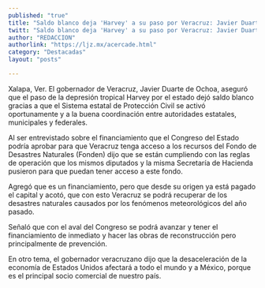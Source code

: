 ```yaml
---
published: "true"
title: "Saldo blanco deja 'Harvey' a su paso por Veracruz: Javier Duarte"
twitt: "Saldo blanco deja 'Harvey' a su paso por Veracruz: Javier Duarte"
author: "REDACCION"
authorlink: "https://ljz.mx/acercade.html"
category: "Destacadas"
layout: "posts"

---
```



  Xalapa, Ver. El gobernador de Veracruz, Javier Duarte de Ochoa, aseguró que el paso de la depresión tropical Harvey por el estado dejó saldo blanco gracias a que el Sistema estatal de Protección Civil se activó oportunamente y a la buena coordinación entre autoridades estatales, municipales y federales.



  Al ser entrevistado sobre el financiamiento que el Congreso del Estado podría aprobar para que Veracruz tenga acceso a los recursos del Fondo de Desastres Naturales (Fonden) dijo que se están cumpliendo con las reglas de operación que los mismos diputados y la misma Secretaría de Hacienda pusieron para que puedan tener acceso a este fondo.



  Agregó que es un financiamiento, pero que desde su origen ya está pagado el capital y acotó, que con esto Veracruz se podrá recuperar de los desastres naturales causados por los fenómenos meteorológicos del año pasado.



  Señaló que con el aval del Congreso se podrá avanzar y tener el financiamiento de inmediato y hacer las obras de reconstrucción pero principalmente de prevención.



  En otro tema, el gobernador veracruzano dijo que la desaceleración de la economía de Estados Unidos afectará a todo el mundo y a México, porque es el principal socio comercial de nuestro país.

